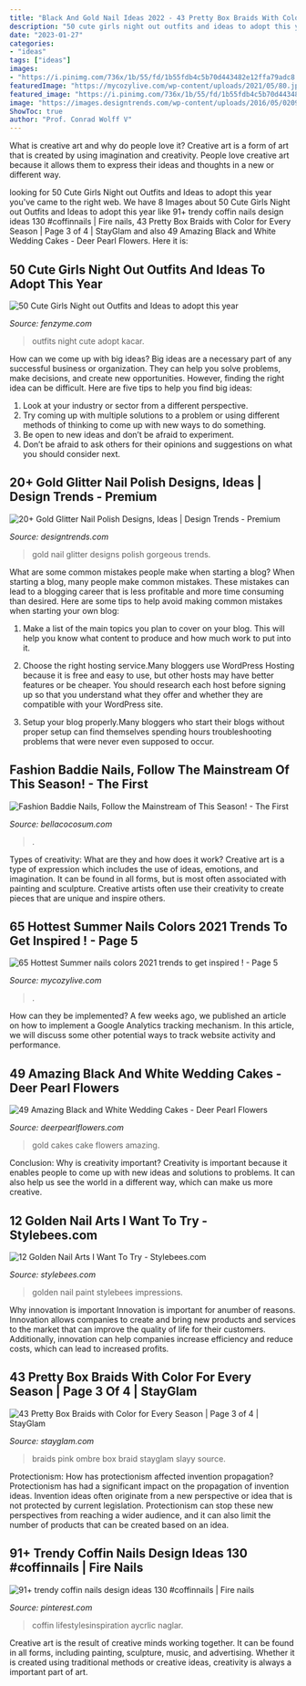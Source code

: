 ```yaml
---
title: "Black And Gold Nail Ideas 2022 - 43 Pretty Box Braids With Color For Every Season"
description: "50 cute girls night out outfits and ideas to adopt this year"
date: "2023-01-27"
categories:
- "ideas"
tags: ["ideas"]
images:
- "https://i.pinimg.com/736x/1b/55/fd/1b55fdb4c5b70d443482e12ffa79adc8.jpg"
featuredImage: "https://mycozylive.com/wp-content/uploads/2021/05/80.jpg"
featured_image: "https://i.pinimg.com/736x/1b/55/fd/1b55fdb4c5b70d443482e12ffa79adc8.jpg"
image: "https://images.designtrends.com/wp-content/uploads/2016/05/02090127/Gorgeous-Gold-Glitter-Nail-Design.jpg"
ShowToc: true
author: "Prof. Conrad Wolff V"
---
```



What is creative art and why do people love it?
Creative art is a form of art that is created by using imagination and creativity. People love creative art because it allows them to express their ideas and thoughts in a new or different way.

	

		
looking for 50 Cute Girls Night out Outfits and Ideas to adopt this year you've came to the right web. We have 8 Images about 50 Cute Girls Night out Outfits and Ideas to adopt this year like 91+ trendy coffin nails design ideas 130 #coffinnails | Fire nails, 43 Pretty Box Braids with Color for Every Season | Page 3 of 4 | StayGlam and also 49 Amazing Black and White Wedding Cakes - Deer Pearl Flowers. Here it is:
		
    
## 50 Cute Girls Night Out Outfits And Ideas To Adopt This Year

<img loading=lazy src="http://fenzyme.com/wp-content/uploads/2015/06/Cute-Girls-Night-out-Outfits-and-Ideas26.jpg" onerror="this.onerror=null;this.src='https://tse2.mm.bing.net/th?id=OIP.9TwngK95Y5AEpZZ_vyyt0wHaLa&amp;pid=15.1';" alt="50 Cute Girls Night out Outfits and Ideas to adopt this year">

_Source: fenzyme.com_

>outfits night cute adopt kacar. 

	

How can we come up with big ideas?
Big ideas are a necessary part of any successful business or organization. They can help you solve problems, make decisions, and create new opportunities. However, finding the right idea can be difficult. Here are five tips to help you find big ideas:
1. Look at your industry or sector from a different perspective.
2. Try coming up with multiple solutions to a problem or using different methods of thinking to come up with new ways to do something.
3. Be open to new ideas and don’t be afraid to experiment.
4. Don’t be afraid to ask others for their opinions and suggestions on what you should consider next.

    
## 20+ Gold Glitter Nail Polish Designs, Ideas | Design Trends - Premium

<img loading=lazy src="https://images.designtrends.com/wp-content/uploads/2016/05/02090127/Gorgeous-Gold-Glitter-Nail-Design.jpg" onerror="this.onerror=null;this.src='https://tse2.mm.bing.net/th?id=OIP.5Ry_NY-EKBeg0Kk8GhcvMQHaHa&amp;pid=15.1';" alt="20+ Gold Glitter Nail Polish Designs, Ideas | Design Trends - Premium">

_Source: designtrends.com_

>gold nail glitter designs polish gorgeous trends. 

	

What are some common mistakes people make when starting a blog?
When starting a blog, many people make common mistakes. These mistakes can lead to a blogging career that is less profitable and more time consuming than desired. Here are some tips to help avoid making common mistakes when starting your own blog:
1. Make a list of the main topics you plan to cover on your blog. This will help you know what content to produce and how much work to put into it.

2. Choose the right hosting service.Many bloggers use WordPress Hosting because it is free and easy to use, but other hosts may have better features or be cheaper. You should research each host before signing up so that you understand what they offer and whether they are compatible with your WordPress site.

3. Setup your blog properly.Many bloggers who start their blogs without proper setup can find themselves spending hours troubleshooting problems that were never even supposed to occur.

    
## Fashion Baddie Nails, Follow The Mainstream Of This Season! - The First

<img loading=lazy src="https://bellacocosum.com/wp-content/uploads/2020/06/微信图片_20200601041927-2.jpg" onerror="this.onerror=null;this.src='https://tse2.mm.bing.net/th?id=OIP.V9YlbzWNeBZ0IF3AoZZsRgHaLE&amp;pid=15.1';" alt="Fashion Baddie Nails, Follow the Mainstream of This Season! - The First">

_Source: bellacocosum.com_

>. 

	

Types of creativity: What are they and how does it work?
Creative art is a type of expression which includes the use of ideas, emotions, and imagination. It can be found in all forms, but is most often associated with painting and sculpture. Creative artists often use their creativity to create pieces that are unique and inspire others.

    
## 65 Hottest Summer Nails Colors 2021 Trends To Get Inspired ! - Page 5

<img loading=lazy src="https://mycozylive.com/wp-content/uploads/2021/05/80.jpg" onerror="this.onerror=null;this.src='https://tse3.mm.bing.net/th?id=OIP.Rh5LZ2WPW7fXBkjGfqWRwQHaLH&amp;pid=15.1';" alt="65 Hottest Summer nails colors 2021 trends to get inspired ! - Page 5">

_Source: mycozylive.com_

>. 

	

How can they be implemented?
A few weeks ago, we published an article on how to implement a Google Analytics tracking mechanism. In this article, we will discuss some other potential ways to track website activity and performance.

    
## 49 Amazing Black And White Wedding Cakes - Deer Pearl Flowers

<img loading=lazy src="https://www.deerpearlflowers.com/wp-content/uploads/2015/05/white-gold-and-black-omre-wedding-cake.jpg" onerror="this.onerror=null;this.src='https://tse2.mm.bing.net/th?id=OIP.TW2r4CU7giAC331U5E235AHaK8&amp;pid=15.1';" alt="49 Amazing Black and White Wedding Cakes - Deer Pearl Flowers">

_Source: deerpearlflowers.com_

>gold cakes cake flowers amazing. 

	

Conclusion: Why is creativity important?
Creativity is important because it enables people to come up with new ideas and solutions to problems. It can also help us see the world in a different way, which can make us more creative.

    
## 12 Golden Nail Arts I Want To Try - Stylebees.com

<img loading=lazy src="http://stylebees.com/wp-content/uploads/2014/01/9-golden-nail-art-550x402.jpg" onerror="this.onerror=null;this.src='https://tse2.mm.bing.net/th?id=OIP.JH6jlHRR5EzRB0jIZ8RgfwHaFa&amp;pid=15.1';" alt="12 Golden Nail Arts I Want To Try - Stylebees.com">

_Source: stylebees.com_

>golden nail paint stylebees impressions. 

	

Why innovation is important
Innovation is important for anumber of reasons. Innovation allows companies to create and bring new products and services to the market that can improve the quality of life for their customers. Additionally, innovation can help companies increase efficiency and reduce costs, which can lead to increased profits.

    
## 43 Pretty Box Braids With Color For Every Season | Page 3 Of 4 | StayGlam

<img loading=lazy src="https://stayglam.com/wp-content/uploads/2020/06/Pink-Ombre.jpg" onerror="this.onerror=null;this.src='https://tse1.mm.bing.net/th?id=OIP.kztY2ShSWnrna6lOL20xsQHaHa&amp;pid=15.1';" alt="43 Pretty Box Braids with Color for Every Season | Page 3 of 4 | StayGlam">

_Source: stayglam.com_

>braids pink ombre box braid stayglam slayy source. 

	

Protectionism: How has protectionism affected invention propagation?
Protectionism has had a significant impact on the propagation of invention ideas. Invention ideas often originate from a new perspective or idea that is not protected by current legislation. Protectionism can stop these new perspectives from reaching a wider audience, and it can also limit the number of products that can be created based on an idea.

    
## 91+ Trendy Coffin Nails Design Ideas 130 #coffinnails | Fire Nails

<img loading=lazy src="https://i.pinimg.com/736x/1b/55/fd/1b55fdb4c5b70d443482e12ffa79adc8.jpg" onerror="this.onerror=null;this.src='https://tse2.mm.bing.net/th?id=OIP.7FVoQiiIVdfj4kauLqZWtQHaJp&amp;pid=15.1';" alt="91+ trendy coffin nails design ideas 130 #coffinnails | Fire nails">

_Source: pinterest.com_

>coffin lifestylesinspiration aycrlic naglar. 

	

Creative art is the result of creative minds working together. It can be found in all forms, including painting, sculpture, music, and advertising. Whether it is created using traditional methods or creative ideas, creativity is always a important part of art.

